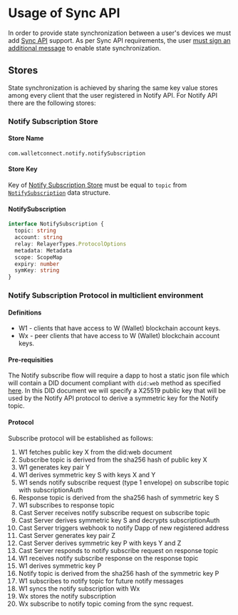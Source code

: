 # Usage of Sync API

In order to provide state synchronization between a user's devices we must add [Sync API](../core/sync/readme.md) support. As per Sync API requirements, the user [must sign an additional message](../core/sync/sync-protocol.md#generating-a-message-to-sign) to enable state synchronization.

## Stores

State synchronization is achieved by sharing the same key value stores among every client that the user
registered in Notify API. For Notify API there are the following stores:

### Notify Subscription Store

#### Store Name

`com.walletconnect.notify.notifySubscription`

#### Store Key

Key of [Notify Subscription Store](#notify-subscription-store) must be equal to `topic` from
[`NotifySubscription`](#notifysubscription) data structure.

#### NotifySubscription

```typescript
interface NotifySubscription {
  topic: string
  account: string
  relay: RelayerTypes.ProtocolOptions
  metadata: Metadata
  scope: ScopeMap
  expiry: number
  symKey: string
}
```

### Notify Subscription Protocol in multiclient environment

#### Definitions

- W1 - clients that have access to W (Wallet) blockchain account keys.
- Wx - peer clients that have access to W (Wallet) blockchain account keys.

#### Pre-requisities

The Notify subscribe flow will require a dapp to host a static json file which will contain a DID document compliant with `did:web` method as specified [here](https://w3c-ccg.github.io/did-method-web/). In this DID document we will specify a X25519 public key that will be used by the Notify API protocol to derive a symmetric key for the Notify topic.

#### Protocol

Subscribe protocol will be established as follows:

1. W1 fetches public key X from the did:web document
2. Subscribe topic is derived from the sha256 hash of public key X
3. W1 generates key pair Y
4. W1 derives symmetric key S with keys X and Y
5. W1 sends notify subscribe request (type 1 envelope) on subscribe topic with subscriptionAuth
6. Response topic is derived from the sha256 hash of symmetric key S
7. W1 subscribes to response topic
8. Cast Server receives notify subscribe request on subscribe topic
9. Cast Server derives symmetric key S and decrypts subscriptionAuth
10. Cast Server triggers webhook to notify Dapp of new registered address
11. Cast Server generates key pair Z
12. Cast Server derives symmetric key P with keys Y and Z
13. Cast Server responds to notify subscribe request on response topic
14. W1 receives notify subscribe response on the response topic
15. W1 derives symmetric key P
16. Notify topic is derived from the sha256 hash of the symmetric key P
17. W1 subscribes to notify topic for future notify messages
18. W1 syncs the notify subscription with Wx
19. Wx stores the notify subscription
20. Wx subscribe to notify topic coming from the sync request.
